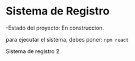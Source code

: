 <h1>Sistema de Registro</h1>

-Estado del proyecto: En construccion.

para ejecutar el sistema, debes poner:
````npm react````

Sistema de registro 2
